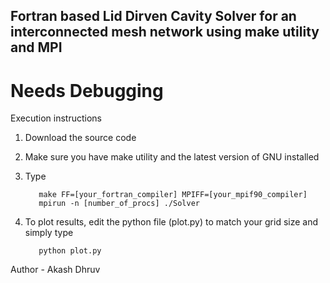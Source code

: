 ## Fortran based Lid Dirven Cavity Solver for an interconnected mesh network using make utility and MPI 
# Needs Debugging
Execution instructions

  1. Download the source code 
  2. Make sure you have make utility and the latest version of GNU installed
  3. Type

     ~~~terminal 
        make FF=[your_fortran_compiler] MPIFF=[your_mpif90_compiler]
        mpirun -n [number_of_procs] ./Solver 
     ~~~

  4. To plot results, edit the python file (plot.py) to match your grid size and simply type

     ~~~terminal
        python plot.py
     ~~~ 

Author - Akash Dhruv

